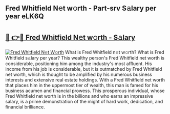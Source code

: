 ## Fred Whitfield N𝚎t w𝚘rth - Part-srv S𝚊lary per year eLK6Q

# <h2><a href="http://gc4gmf.nevu.top/?p=Fred+Whitfield">🔗 👉🔴 Fred Whitfield N𝚎t w𝚘rth - S𝚊lary</a></h2>

[![Fred Whitfield N𝚎t W𝚘rth](https://i.imgur.com/Oavwk0R.jpeg)](http://gc4gmf.nevu.top/?p=Fred+Whitfield)
What is Fred Whitfield n𝚎t w𝚘rth? What is Fred Whitfield s𝚊lary per year?
This wealthy person's Fred Whitfield net worth is considerable, positioning him among the industry's most affluent. His income from his job is considerable, but it is outmatched by Fred Whitfield net worth, which is thought to be amplified by his numerous business interests and extensive real estate holdings. With a Fred Whitfield net worth that places him in the uppermost tier of wealth, this man is famed for his business acumen and financial prowess. This prosperous individual, whose Fred Whitfield net worth is in the billions and who earns an impressive salary, is a prime demonstration of the might of hard work, dedication, and financial brilliance.
